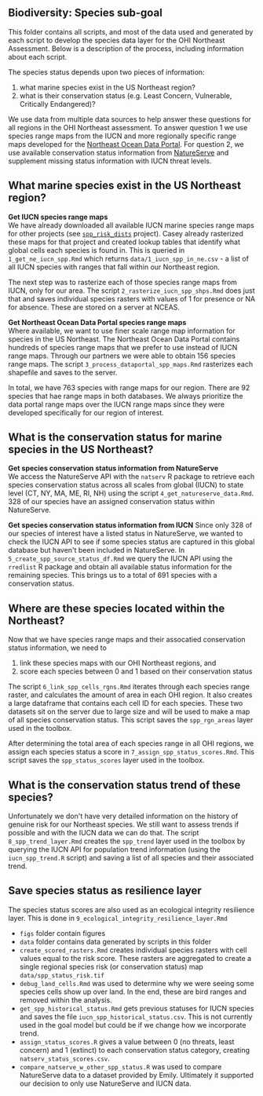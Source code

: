 ## Biodiversity: Species sub-goal

This folder contains all scripts, and most of the data used and generated by each script to develop the species data layer for the OHI Northeast Assessment. Below is a description of the process, including information about each script.

The species status depends upon two pieces of information:  
1. what marine species exist in the US Northeast region?
2. what is their conservation status (e.g. Least Concern, Vulnerable, Critically Endangered)?

We use data from multiple data sources to help answer these questions for all regions in the OHI Northeast assessment. To answer question 1 we use species range maps from the IUCN and more regionally specific range maps developed for the [Northeast Ocean Data Portal](https://www.northeastoceandata.org/). For question 2, we use available conservation status information from [NatureServe](http://www.natureserve.org/) and supplement missing status information with IUCN threat levels.

## What marine species exist in the US Northeast region?

**Get IUCN species range maps**  
We have already downloaded all available IUCN marine species range maps for other projects (see [`spp_risk_dists`](https://github.com/oharac/spp_risk_dists) project). Casey already rasterized these maps for that project and created lookup tables that identify what global cells each species is found in. This is queried in `1_get_ne_iucn_spp.Rmd` which returns `data/1_iucn_spp_in_ne.csv` - a list of all IUCN species with ranges that fall within our Northeast region.

The next step was to rasterize each of those species range maps from IUCN, only for our area. The script `2_rasterize_iucn_spp_shps.Rmd` does just that and saves individual species rasters with values of 1 for presence or NA for absence. These are stored on a server at NCEAS.

**Get Northeast Ocean Data Portal species range maps**  
Where available, we want to use finer scale range map information for species in the US Northeast. The Northeast Ocean Data Portal contains hundreds of species range maps that we prefer to use instead of IUCN range maps. Through our partners we were able to obtain 156 species range maps. The script `3_process_dataportal_spp_maps.Rmd` rasterizes each shapefile and saves to the server.

In total, we have 763 species with range maps for our region. There are 92 species that hae range maps in both databases. We always prioritize the data portal range maps over the IUCN range maps since they were developed specifically for our region of interest.


## What is the conservation status for marine species in the US Northeast?

**Get species conservation status information from NatureServe**  
We access the NatureServe API with the `natserv` R package to retrieve each species conservation status across all scales from global (IUCN) to state level (CT, NY, MA, ME, RI, NH) using the script `4_get_natureserve_data.Rmd`. 328 of our species have an assigned conservation status within NatureServe.

**Get species conservation status information from IUCN**
Since only 328 of our species of interest have a listed status in NatureServe, we wanted to check the IUCN API to see if some species status are captured in this global database but haven't been included in NatureServe. In `5_create_spp_source_status_df.Rmd` we query the IUCN API using the `rredlist` R package and obtain all available status information for the remaining species. This brings us to a total of 691 species with a conservation status.


## Where are these species located within the Northeast?

Now that we have species range maps and their assocatied conservation status information, we need to 
1. link these species maps with our OHI Northeast regions, and 
2. score each species between 0 and 1 based on their conservation status

The script `6_link_spp_cells_rgns.Rmd` iterates through each species range raster, and calculates the amount of area in each OHI region. It also creates a large dataframe that contains each cell ID for each species. These two datasets sit on the server due to large size and will be used to make a map of all species conservation status. This script saves the `spp_rgn_areas` layer used in the toolbox.

After determining the total area of each species range in all OHI regions, we assign each species status a score in `7_assign_spp_status_scores.Rmd`. This script saves the `spp_status_scores` layer used in the toolbox.

## What is the conservation status trend of these species?

Unfortunately we don't have very detailed information on the history of genuine risk for our Northeast species. We still want to assess trends if possible and with the IUCN data we can do that. The script `8_spp_trend_layer.Rmd` creates the `spp_trend` layer used in the toolbox by querying the IUCN API for population trend information (using the `iucn_spp_trend.R` script) and saving a list of all species and their associated trend.

## Save species status as resilience layer

The species status scores are also used as an ecological integrity resilience layer. This is done in `9_ecological_integrity_resilience_layer.Rmd`

- `figs` folder contain figures
- `data` folder contains data generated by scripts in this folder
- `create_scored_rasters.Rmd` creates individual species rasters with cell values equal to the risk score. These rasters are aggregated to create a single regional species risk (or conservation status) map `data/spp_status_risk.tif`  
- `debug_land_cells.Rmd` was used to determine why we were seeing some species cells show up over land. In the end, these are bird ranges and removed within the analysis.
- `get_spp_historical_status.Rmd` gets previous statuses for IUCN species and saves the file `iucn_spp_historical_status.csv`. This is not currently used in the goal model but could be if we change how we incorporate trend.
- `assign_status_scores.R` gives a value between 0 (no threats, least concern) and 1 (extinct) to each conservation status category, creating `natserv_status_scores.csv`.
- `compare_natserve_w_other_spp_status.R` was used to compare NatureServe data to a dataset provided by Emily. Ultimately it supported our decision to only use NatureServe and IUCN data.

































